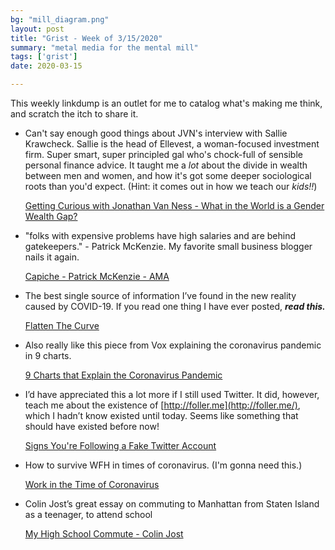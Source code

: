 ```yaml
---
bg: "mill_diagram.png"
layout: post
title: "Grist - Week of 3/15/2020"
summary: "metal media for the mental mill"
tags: ['grist']
date: 2020-03-15

---
```


This weekly linkdump is an outlet for me to catalog what's making me think, and scratch the itch to share it. 

- Can't say enough good things about JVN's interview with Sallie Krawcheck. Sallie is the head of Ellevest, a woman-focused investment firm. Super smart, super principled gal who's chock-full of sensible personal finance advice. It taught me a *lot* about the divide in wealth between men and women, and how it's got some deeper sociological roots than you'd expect. (Hint: it comes out in how we teach our *kids!!*)

  [Getting Curious with Jonathan Van Ness - What in the World is a Gender Wealth Gap?](https://www.earwolf.com/episode/what-in-the-world-is-a-gender-wealth-gap-with-sallie-krawcheck/)
  
- "folks with expensive problems have high salaries and are behind gatekeepers." - Patrick McKenzie. My favorite small business blogger nails it again. 

  [Capiche - Patrick McKenzie - AMA](https://capiche.com/q/how-would-you-discover-problems-to-solve)

- The best single source of information I’ve found in the new reality caused by COVID-19. If you read one thing I have ever posted, **_read this._**

  [Flatten The Curve](https://www.flattenthecurve.com/)

- Also really like this piece from Vox explaining the coronavirus pandemic in 9 charts. 

  [9 Charts that Explain the Coronavirus Pandemic](https://www.vox.com/future-perfect/2020/3/12/21172040/coronavirus-covid-19-virus-charts)

- I’d have appreciated this a lot more if I still used Twitter. It did, however, teach me about the existence of [http://foller.me](http://foller.me/), which I hadn’t know existed until today. Seems like something that should have existed before now! 

  [Signs You're Following a Fake Twitter Account](https://nixintel.info/osint/signs-youre-following-a-fake-twitter-account/)

- How to survive WFH in times of coronavirus. (I'm gonna need this.)

  [Work in the Time of Coronavirus](https://blog.alicegoldfuss.com/work-in-the-time-of-corona/)

- Colin Jost’s great essay on commuting to Manhattan from Staten Island as a teenager, to attend school

  [My High School Commute - Colin Jost](https://www.newyorker.com/magazine/2020/03/16/my-high-school-commute)

  